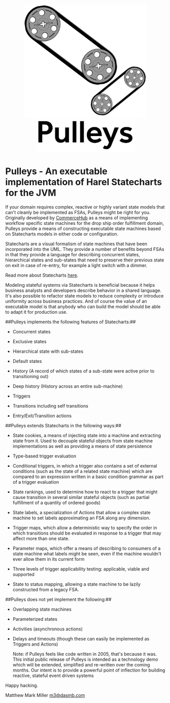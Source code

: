 <div align="center">
<img src="images/logo.png" width="386" height="356"/><br/>
<img src="images/header.png" width="309" height="107"/>
</div>

Pulleys - An executable implementation of Harel Statecharts for the JVM
=======================================================================
If your domain requires complex, reactive or highly variant state models that can't cleanly be implemented as FSAs, 
Pulleys might be right for you. Originally developed by [CommerceHub](commercehub.com) as a means of implementing
workflow specific state machines for the drop ship order fulfillment domain, Pulleys provide a means of constructing 
executable state machines based on Statecharts models in either code or configuration.

Statecharts are a visual formalism of state machines that have been incorporated into the UML. They provide a number of 
benefits beyond FSAs in that they provide a language for describing concurrent states, hierarchical states and 
sub-states that need to preserve their previous state on exit in case of re-entry, for example a light switch with a 
dimmer.

Read more about Statecharts [here](http://www.wisdom.weizmann.ac.il/~dharel/SCANNED.PAPERS/Statecharts.pdf).

Modeling stateful systems via Statecharts is beneficial because it helps business analysts and developers describe 
behavior in a shared language. It's also possible to refactor state models to reduce complexity or introduce uniformity 
across business practices. And of course the value of an executable model is that anybody who can build the model should
be able to adapt it for production use.

##Pulleys implements the following features of Statecharts:##

* Concurrent states

* Exclusive states

* Hierarchical state with sub-states

* Default states

* History (A record of which states of a sub-state were active prior to transitioning out)

* Deep history (History across an entire sub-machine)

* Triggers

* Transitions including self transitions

* Entry/Exit/Transition actions
 
##Pulleys extends Statecharts in the following ways:##

* State cookies, a means of injecting state into a machine and extracting state from it. Used to decouple
stateful objects from state machine implementations as well as providing a means of state persistence

* Type-based trigger evaluation

* Conditional triggers, in which a trigger also contains a set of external conditions (such as the state of a related
state machine) which are compared to an expression written in a basic condition grammar as part of a trigger evaluation

* State rankings, used to determine how to react to a trigger that might cause transition in several similar stateful 
objects (such as partial fulfillment of a quantity of ordered goods)

* State labels, a specialization of Actions that allow a complex state machine to set labels approximating an FSA
along any dimension.

* Trigger maps, which allow a deterministic way to specify the order in which transitions should be evaluated in 
response to a trigger that may affect more than one state.

* Parameter maps, which offer a means of describing to consumers of a state machine what labels might be seen, even if
the machine wouldn't ever allow them in its current form

* Three levels of trigger applicability testing: applicable, viable and supported

* State to status mapping, allowing a state machine to be lazily constructed from a legacy FSA.
 
##Pulleys does not yet implement the following:##   

 * Overlapping state machines

 * Parameterized states

 * Activities (asynchronous actions)

 * Delays and timeouts (though these can easily be implemented as Triggers and Actions)
 
 
    Note: if Pulleys feels like code written in 2005, that's because it was. This initial public release of Pulleys is 
    intended as a technology demo which will be extended, simplified and re-written over the coming months. Our intent 
    is to provide a powerful point of inflection for building reactive, stateful event driven systems

Happy hacking.

Matthew Mark Miller <m3@dasmb.com>